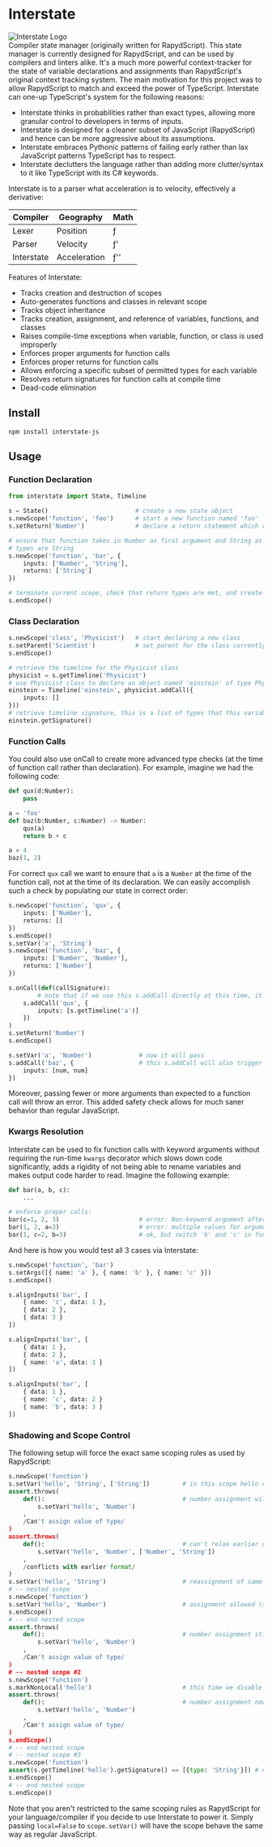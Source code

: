 # Interstate
![Interstate Logo](http://res.cloudinary.com/atsepkov/raw/upload/v1478544146/interstate_logo.png)  
Compiler state manager (originally written for RapydScript). This state manager is currently designed for RapydScript, and can be used by compilers and linters alike. It's a much more powerful context-tracker for the state of variable declarations and assignments than RapydScript's original context tracking system. The main motivation for this project was to allow RapydScript to match and exceed the power of TypeScript. Interstate can one-up TypeScript's system for the following reasons:

- Interstate thinks in probabilities rather than exact types, allowing more granular control to developers in terms of inputs.
- Interstate is designed for a cleaner subset of JavaScript (RapydScript) and hence can be more aggressive about its assumptions.
- Interstate embraces Pythonic patterns of failing early rather than lax JavaScript patterns TypeScript has to respect.
- Interstate declutters the language rather than adding more clutter/syntax to it like TypeScript with its C# keywords.

Interstate is to a parser what acceleration is to velocity, effectively a derivative:

| Compiler | Geography | Math |
|----------|-----------|------|
| Lexer    | Position  | ƒ    |
| Parser   | Velocity  | ƒ'   |
| Interstate | Acceleration | ƒ'' |

Features of Interstate:

- Tracks creation and destruction of scopes
- Auto-generates functions and classes in relevant scope
- Tracks object inheritance
- Tracks creation, assignment, and reference of variables, functions, and classes
- Raises compile-time exceptions when variable, function, or class is used improperly
- Enforces proper arguments for function calls
- Enforces proper returns for function calls
- Allows enforcing a specific subset of permitted types for each variable
- Resolves return signatures for function calls at compile time
- Dead-code elimination

## Install

	npm install interstate-js

## Usage

### Function Declaration
```python
from interstate import State, Timeline

s = State()                        # create a new state object
s.newScope('function', 'foo')      # start a new function named 'foo'
s.setReturn('Number')              # declare a return statement which returns an object of type Number

# ensure that function takes in Number as first argument and String as second and that all return
# types are String
s.newScope('function', 'bar', {
    inputs: ['Number', 'String'],
    returns: ['String']
})

# terminate current scope, check that return types are met, and create relevant variables
s.endScope()
```

### Class Declaration
```python
s.newScope('class', 'Physicist')   # start declaring a new class
s.setParent('Scientist')           # set parent for the class currently being declared
s.endScope()

# retrieve the timeline for the Physicist class
physicist = s.getTimeline('Physicist')
# use Physicist class to declare an object named 'einstein' of type Physicist
einstein = Timeline('einstein', physicist.addCall({
    inputs: []
}))
# retrieve timeline signature, this is a list of types that this variable has stored
einstein.getSignature()
```

### Function Calls
You could also use onCall to create more advanced type checks (at the time of function call rather than declaration).
For example, imagine we had the following code:

```python
def qux(d:Number):
    pass

a = 'foo'
def baz(b:Number, c:Number) -> Number:
    qux(a)
    return b + c

a = 4
baz(1, 2)
```

For correct `qux` call we want to ensure that `a` is a `Number` at the time of the function call, not at the time of its declaration. We
can easily accomplish such a check by populating our state in correct order:

```python
s.newScope('function', 'qux', {
    inputs: ['Number'],
    returns: []
})
s.endScope()
s.setVar('a', 'String')
s.newScope('function', 'baz', {
    inputs: ['Number', 'Number'],
    returns: ['Number']
})

s.onCall(def(callSignature):
		# note that if we use this s.addCall directly at this time, it will fail because 'a' holds a String
    s.addCall('qux', {
        inputs: [s.getTimeline('a')]
    })
)
s.setReturn('Number')
s.endScope()

s.setVar('a', 'Number')             # now it will pass
s.addCall('baz', {                  # this s.addCall will also trigger s.addCall to 'qux'
    inputs: [num, num]
})
```

Moreover, passing fewer or more arguments than expected to a function call will throw an error. This added safety check allows for much saner
behavior than regular JavaScript.

### Kwargs Resolution
Interstate can be used to fix function calls with keyword arguments without requiring the run-time `kwargs` decorator which slows down code
significantly, adds a rigidity of not being able to rename variables and makes output code harder to read. Imagine the following example:

```python
def bar(a, b, c):
	...

# enforce proper calls:
bar(c=1, 2, 3)                      # error: Non-keyword argument after keyword argument
bar(1, 2, a=3)                      # error: multiple values for argument 'a'
bar(1, c=2, b=3)                    # ok, but switch 'b' and 'c' in function call
```

And here is how you would test all 3 cases via Interstate:

```python
s.newScope('function', 'bar')
s.setArgs([{ name: 'a' }, { name: 'b' }, { name: 'c' }])
s.endScope()

s.alignInputs('bar', [
	{ name: 'c', data: 1 },
	{ data: 2 },
	{ data: 3 }
])

s.alignInputs('bar', [
	{ data: 1 },
	{ data: 2 },
	{ name: 'a', data: 3 }
])

s.alignInputs('bar', [
	{ data: 1 },
	{ name: 'c', data: 2 }
	{ name: 'b', data: 3 }
])
```

### Shadowing and Scope Control
The following setup will force the exact same scoping rules as used by RapydScript:

```python
s.newScope('function')
s.setVar('hello', 'String', ['String'])         # in this scope hello can only be string
assert.throws(
    def():                                      # number assignment will fail
        s.setVar('hello', 'Number')
    ,
    /Can't assign value of type/
)
assert.throws(
    def():                                      # can't relax earlier declaration either
        s.setVar('hello', 'Number', ['Number', 'String'])
    ,
    /conflicts with earlier format/
)
s.setVar('hello', 'String')                     # reassignment of same type allowed
# -- nested scope
s.newScope('function')
s.setVar('hello', 'Number')                     # assignment allowed (shadowed variable)
s.endScope()
# -- end nested scope
assert.throws(
    def():                                      # number assignment still fails (shadowing over)
        s.setVar('hello', 'Number')
    ,
    /Can't assign value of type/
)
# -- nested scope #2
s.newScope('function')
s.markNonLocal('hello')                         # this time we disable shadowing
assert.throws(
    def():                                      # number assignment now fails even in nested scope
        s.setVar('hello', 'Number')
    ,
    /Can't assign value of type/
)
s.endScope()
# -- end nested scope
# -- nested scope #3
s.newScope('function')
assert(s.getTimeline('hello').getSignature() == [{type: 'String'}]) # no assignment this time, hence we reference outer scope
s.endScope()
# -- end nested scope
s.endScope()
```

Note that you aren't restricted to the same scoping rules as RapydScript for your language/compiler if you decide to use Interstate to
power it. Simply passing `local=False` to `scope.setVar()` will have the scope behave the same way as regular JavaScript.
